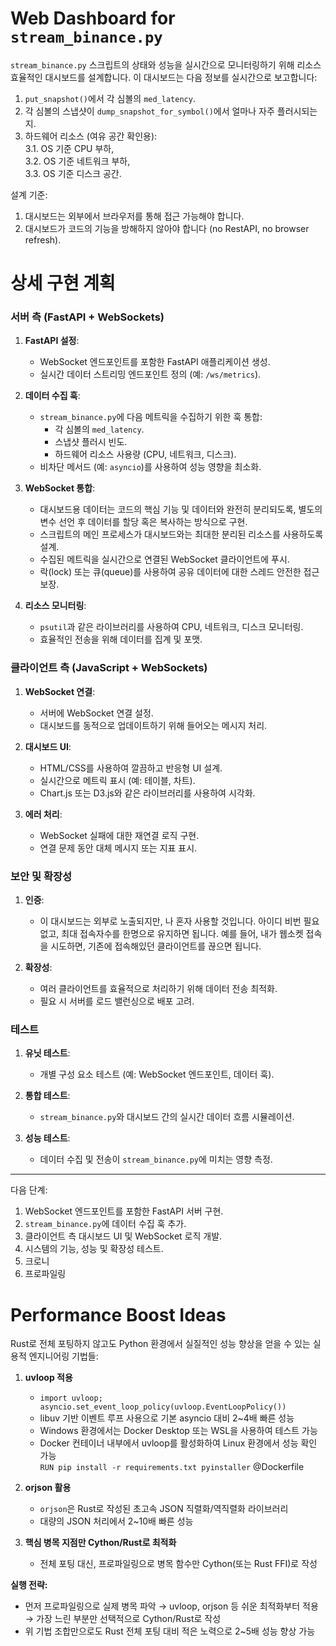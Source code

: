 # Web Dashboard for `stream_binance.py`  
`stream_binance.py` 스크립트의 상태와 성능을 실시간으로 모니터링하기 위해
리소스 효율적인 대시보드를 설계합니다. 이 대시보드는 다음 정보를 실시간으로
보고합니다:

1. `put_snapshot()`에서 각 심볼의 `med_latency`.
2. 각 심볼의 스냅샷이 `dump_snapshot_for_symbol()`에서 얼마나 자주
   플러시되는지.
3. 하드웨어 리소스 (여유 공간 확인용):  
   3.1. OS 기준 CPU 부하,  
   3.2. OS 기준 네트워크 부하,  
   3.3. OS 기준 디스크 공간.  

설계 기준:

1. 대시보드는 외부에서 브라우저를 통해 접근 가능해야 합니다.
2. 대시보드가 코드의 기능을 방해하지 않아야 합니다 (no RestAPI, no browser refresh).

# 상세 구현 계획  
### 서버 측 (FastAPI + WebSockets)
1. **FastAPI 설정**:
   - WebSocket 엔드포인트를 포함한 FastAPI 애플리케이션 생성.
   - 실시간 데이터 스트리밍 엔드포인트 정의 (예: `/ws/metrics`).

2. **데이터 수집 훅**:
   - `stream_binance.py`에 다음 메트릭을 수집하기 위한 훅 통합:
     - 각 심볼의 `med_latency`.
     - 스냅샷 플러시 빈도.
     - 하드웨어 리소스 사용량 (CPU, 네트워크, 디스크).
   - 비차단 메서드 (예: `asyncio`)를 사용하여 성능 영향을 최소화.

3. **WebSocket 통합**:
   - 대시보드용 데이터는 코드의 핵심 기능 및 데이터와 완전히 분리되도록,
     별도의 변수 선언 후 데이터를 할당 혹은 복사하는 방식으로 구현.
   - 스크립트의 메인 프로세스가 대시보드와는 최대한 분리된 리소스를 사용하도록 설계.
   - 수집된 메트릭을 실시간으로 연결된 WebSocket 클라이언트에 푸시.
   - 락(lock) 또는 큐(queue)를 사용하여 공유 데이터에 대한 스레드 안전한 접근 보장.

4. **리소스 모니터링**:
   - `psutil`과 같은 라이브러리를 사용하여 CPU, 네트워크, 디스크
     모니터링.
   - 효율적인 전송을 위해 데이터를 집계 및 포맷.

### 클라이언트 측 (JavaScript + WebSockets)
1. **WebSocket 연결**:
   - 서버에 WebSocket 연결 설정.
   - 대시보드를 동적으로 업데이트하기 위해 들어오는 메시지 처리.

2. **대시보드 UI**:
   - HTML/CSS를 사용하여 깔끔하고 반응형 UI 설계.
   - 실시간으로 메트릭 표시 (예: 테이블, 차트).
   - Chart.js 또는 D3.js와 같은 라이브러리를 사용하여 시각화.

3. **에러 처리**:
   - WebSocket 실패에 대한 재연결 로직 구현.
   - 연결 문제 동안 대체 메시지 또는 지표 표시.

### 보안 및 확장성
1. **인증**:
   - 이 대시보드는 외부로 노출되지만, 나 혼자 사용할 것입니다.
     아이디 비번 필요없고, 최대 접속자수를 한명으로 유지하면 됩니다. 예를 들어,
     내가 웹소켓 접속을 시도하면, 기존에 접속해있던 클라이언트를 끊으면 됩니다.

2. **확장성**:
   - 여러 클라이언트를 효율적으로 처리하기 위해 데이터 전송 최적화.
   - 필요 시 서버를 로드 밸런싱으로 배포 고려.

### 테스트
1. **유닛 테스트**:
   - 개별 구성 요소 테스트 (예: WebSocket 엔드포인트, 데이터 훅).

2. **통합 테스트**:
   - `stream_binance.py`와 대시보드 간의 실시간 데이터 흐름 시뮬레이션.

3. **성능 테스트**:
   - 데이터 수집 및 전송이 `stream_binance.py`에 미치는 영향 측정.

---

다음 단계:
1. WebSocket 엔드포인트를 포함한 FastAPI 서버 구현.
2. `stream_binance.py`에 데이터 수집 훅 추가.
3. 클라이언트 측 대시보드 UI 및 WebSocket 로직 개발.
4. 시스템의 기능, 성능 및 확장성 테스트.
5. 크로니
6. 프로파일링

# Performance Boost Ideas

Rust로 전체 포팅하지 않고도 Python 환경에서 실질적인 성능 향상을 얻을 수 있는 실용적 엔지니어링 기법들:

1. **uvloop 적용**
   - `import uvloop; asyncio.set_event_loop_policy(uvloop.EventLoopPolicy())`
   - libuv 기반 이벤트 루프 사용으로 기본 asyncio 대비 2~4배 빠른 성능
   - Windows 환경에서는 Docker Desktop 또는 WSL을 사용하여 테스트 가능
   - Docker 컨테이너 내부에서 uvloop를 활성화하여 Linux 환경에서 성능 확인 가능  
     `RUN pip install -r requirements.txt pyinstaller` @Dockerfile

2. **orjson 활용**
   - `orjson`은 Rust로 작성된 초고속 JSON 직렬화/역직렬화 라이브러리
   - 대량의 JSON 처리에서 2~10배 빠른 성능

3. **핵심 병목 지점만 Cython/Rust로 최적화**
   - 전체 포팅 대신, 프로파일링으로 병목 함수만 Cython(또는 Rust FFI)로 작성

**실행 전략:**
- 먼저 프로파일링으로 실제 병목 파악 → uvloop, orjson 등 쉬운 최적화부터 적용 → 가장 느린 부분만 선택적으로 Cython/Rust로 작성
- 위 기법 조합만으로도 Rust 전체 포팅 대비 적은 노력으로 2~5배 성능 향상 가능

